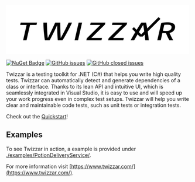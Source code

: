 ![Logo Twizzar](LogoTwizzar-500.png)

[![NuGet Badge](https://buildstats.info/nuget/Twizzar.Api)](https://www.nuget.org/packages/Twizzar.Api/)
[![GitHub issues](https://img.shields.io/github/issues/Twizzar/Twizzar)](https://github.com/Twizzar/Twizzar//issues?q=is%3Aopen+is%3Aissue)
[![GitHub closed issues](https://img.shields.io/github/issues-closed/Twizzar/Twizzar)](https://github.com/Twizzar/Twizzar/issues?q=is%3Aclosed)

Twizzar is a testing toolkit for .NET (C#) that helps you write high quality tests. Twizzar can automatically detect and generate dependencies of a class or interface. Thanks to its lean API and intuitive UI, which is seamlessly integrated in Visual Studio, it is easy to use and will speed up your work progress even in complex test setups. Twizzar will help you write clear and maintainable code tests, such as unit tests or integration tests.

Check out the [Quickstart](./wiki/Quickstart)!

## Examples
To see Twizzar in action, a example is provided under [./examples/PotionDeliveryService/](./examples/PotionDeliveryService/).

For more information visit [https://www.twizzar.com/](https://www.twizzar.com/).